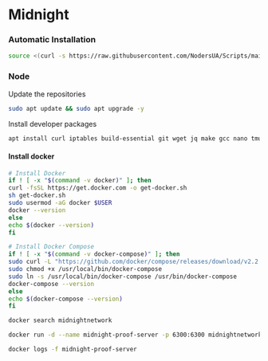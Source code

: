 # Midnight

### Automatic Installation

```bash
source <(curl -s https://raw.githubusercontent.com/NodersUA/Scripts/main/midnight)
```

### Node

Update the repositories

```bash
sudo apt update && sudo apt upgrade -y
```

Install developer packages

```bash
apt install curl iptables build-essential git wget jq make gcc nano tmux htop nvme-cli pkg-config libssl-dev libleveldb-dev tar clang bsdmainutils ncdu unzip libleveldb-dev chrony -y
```

#### Install docker <a href="#install-docker" id="install-docker"></a>

```bash
# Install Docker
if ! [ -x "$(command -v docker)" ]; then
curl -fsSL https://get.docker.com -o get-docker.sh
sh get-docker.sh
sudo usermod -aG docker $USER
docker --version
else
echo $(docker --version)
fi
```

```bash
# Install Docker Compose
if ! [ -x "$(command -v docker-compose)" ]; then
sudo curl -L "https://github.com/docker/compose/releases/download/v2.2.3/docker-compose-$(uname -s)-$(uname -m)" -o /usr/local/bin/docker-compose 
sudo chmod +x /usr/local/bin/docker-compose 
sudo ln -s /usr/local/bin/docker-compose /usr/bin/docker-compose
docker-compose --version
else
echo $(docker-compose --version)
fi
```

```bash
docker search midnightnetwork
```

```bash
docker run -d --name midnight-proof-server -p 6300:6300 midnightnetwork/proof-server -- 'midnight-proof-server --network testnet'
```

```bash
docker logs -f midnight-proof-server
```
